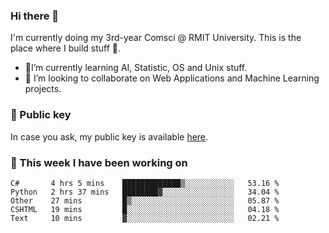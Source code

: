 ### Hi there 👋

I'm currently doing my 3rd-year Comsci @ RMIT University. This is the place where I build stuff 👀. 

- 🌱I’m currently learning AI, Statistic, OS and Unix stuff.
- 👯 I’m looking to collaborate on Web Applications and Machine Learning projects.

### 🔑 Public key

In case you ask, my public key is available [here](https://public.auspham.dev/).

### 📅 This week I have been working on
<!--START_SECTION:waka-->
```text
C#       4 hrs 5 mins    █████████████▒░░░░░░░░░░░   53.16 % 
Python   2 hrs 37 mins   ████████▓░░░░░░░░░░░░░░░░   34.04 % 
Other    27 mins         █▒░░░░░░░░░░░░░░░░░░░░░░░   05.87 % 
CSHTML   19 mins         █░░░░░░░░░░░░░░░░░░░░░░░░   04.18 % 
Text     10 mins         ▓░░░░░░░░░░░░░░░░░░░░░░░░   02.21 % 
```
<!--END_SECTION:waka-->

<!--
**rockmanvnx6/rockmanvnx6** is a ✨ _special_ ✨ repository because its `README.md` (this file) appears on your GitHub profile.

Here are some ideas to get you started:

- 🔭 I’m currently working on ...
- 🌱 I’m currently learning ...
- 👯 I’m looking to collaborate on ...
- 🤔 I’m looking for help with ...
- 💬 Ask me about ...
- 📫 How to reach me: ...
- 😄 Pronouns: ...
- ⚡ Fun fact: ...
-->

